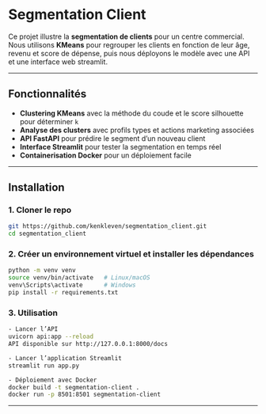 # Segmentation Client 

Ce projet illustre la **segmentation de clients** pour un centre commercial.  
Nous utilisons **KMeans** pour regrouper les clients en fonction de leur âge, revenu et score de dépense, puis nous déployons le modèle avec une API et une interface web streamlit.

---

## Fonctionnalités
- **Clustering KMeans** avec la méthode du coude et le score silhouette pour déterminer `k`
- **Analyse des clusters** avec profils types et actions marketing associées
- **API FastAPI** pour prédire le segment d’un nouveau client
- **Interface Streamlit** pour tester la segmentation en temps réel
- **Containerisation Docker** pour un déploiement facile

---

## Installation

### 1. Cloner le repo
```bash
git https://github.com/kenkleven/segmentation_client.git
cd segmentation_client
```

### 2. Créer un environnement virtuel et installer les dépendances
```bash
python -m venv venv
source venv/bin/activate   # Linux/macOS
venv\Scripts\activate      # Windows
pip install -r requirements.txt
```

### 3. Utilisation
```bash
- Lancer l’API
uvicorn api:app --reload
API disponible sur http://127.0.0.1:8000/docs

- Lancer l’application Streamlit
streamlit run app.py

- Déploiement avec Docker
docker build -t segmentation-client .
docker run -p 8501:8501 segmentation-client
```

---
